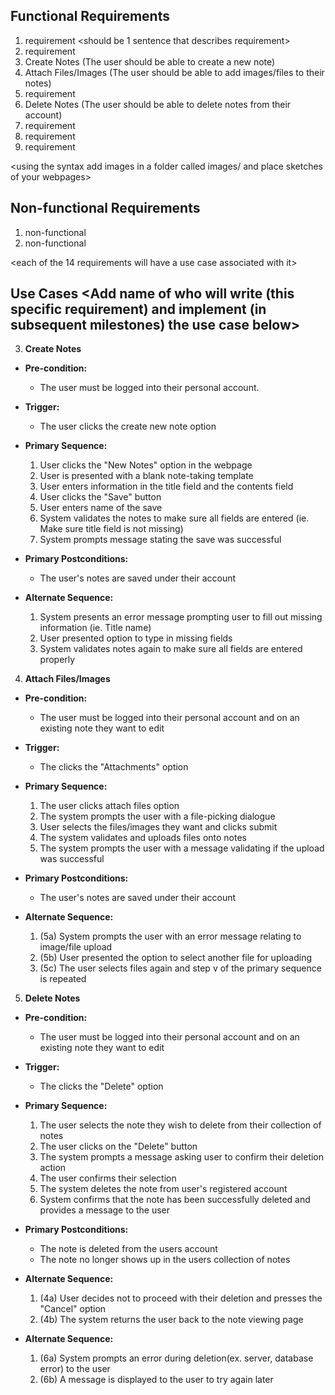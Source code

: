 ## Functional Requirements
1. requirement <should be 1 sentence that describes requirement>
2. requirement
3. Create Notes (The user should be able to create a new note)
4. Attach Files/Images (The user should be able to add images/files to their notes)
5. requirement
6. Delete Notes (The user should be able to delete notes from their account)
7. requirement
8. requirement
9. requirement

<using the syntax [](images/ui1.png) add images in a folder called images/ and place sketches of your webpages>

## Non-functional Requirements
1. non-functional
2. non-functional

<each of the 14 requirements will have a use case associated with it>
## Use Cases <Add name of who will write (this specific requirement) and implement (in subsequent milestones) the use case below>
3. **Create Notes**
- **Pre-condition:** 
    - The user must be logged into their personal account.
- **Trigger:**
    - The user clicks the create new note option
- **Primary Sequence:**
  1. User clicks the "New Notes" option in the webpage
  2. User is presented with a blank note-taking template 
  3. User enters information in the title field and the contents field
  4. User clicks the "Save" button
  5. User enters name of the save
  6. System validates the notes to make sure all fields are entered (ie. Make sure title field is not missing)
  7. System prompts message stating the save was successful

- **Primary Postconditions:**
    - The user's notes are saved under their account
- **Alternate Sequence:** <you can have more than one alternate sequence to
describe multiple issues that may arise and their outcomes>
  1. System presents an error message prompting user to fill out missing information (ie. Title name)
  2. User presented option to type in missing fields
  3. System validates notes again to make sure all fields are entered properly
  
4. **Attach Files/Images**
- **Pre-condition:** 
    - The user must be logged into their personal account and on an existing note they want to edit
- **Trigger:**
    - The clicks the "Attachments" option
- **Primary Sequence:**
  1. The user clicks attach files option
  2. The system prompts the user with a file-picking dialogue
  3. User selects the files/images they want and clicks submit
  4. The system validates and uploads files onto notes
  5. The system prompts the user with a message validating if the upload was successful


- **Primary Postconditions:**
    - The user's notes are saved under their account
- **Alternate Sequence:** <you can have more than one alternate sequence to
describe multiple issues that may arise and their outcomes>
  1. (5a) System prompts the user with an error message relating to image/file upload
  2. (5b) User presented the option to select another file for uploading
  3. (5c) The user selects files again and step v of the primary sequence is repeated

5. **Delete Notes**
- **Pre-condition:** 
    - The user must be logged into their personal account and on an existing note they want to edit
- **Trigger:**
    - The clicks the "Delete" option
- **Primary Sequence:**
  1. The user selects the note they wish to delete from their collection of notes
  2. The user clicks on the "Delete" button
  3. The system prompts a message asking user to confirm their deletion action
  4. The user confirms their selection
  5. The system deletes the note from user's registered account
  6. System confirms that the note has been successfully deleted and provides a message to the user


- **Primary Postconditions:**
    - The note is deleted from the users account
    - The note no longer shows up in the users collection of notes
- **Alternate Sequence:** <you can have more than one alternate sequence to
describe multiple issues that may arise and their outcomes>
  1. (4a) User decides not to proceed with their deletion and presses the "Cancel" option
  2. (4b) The system returns the user back to the note viewing page

- **Alternate Sequence:** <you can have more than one alternate sequence to
describe multiple issues that may arise and their outcomes>
  1. (6a) System prompts an error during deletion(ex. server, database error) to the user
  2. (6b) A message is displayed to the user to try again later
